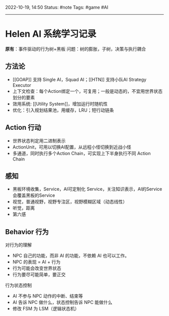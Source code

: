 2022-10-19, 14:50
Status: #note
Tags: #game #AI

---

# Helen AI 系统学习记录

**原有**：事件驱动的行为树+黑板
问题：树的膨胀，子树，决策与执行耦合

## 方法论

- [[GOAP]] 支持 Single AI，Squad AI；[[HTN]] 支持小队AI Strategy Executor 
- 上下文检查：每个Action绑定一个，可复用；一般是动态的，不宜用世界状态划分的要素
- 效用系统: [[Utility System]]，增加运行时随机性
- 优化：引入规划结果池，用缓存，LRU；短行动链条

## Action 行动

- 世界状态判定用二进制表示
- ActionUnit，可用以切换AI配置，从远程小怪切换到近战小怪
- 多通道，同时执行多个Action Chain，可实现上下半身执行不同 Action Chain

## 感知

- 黑板环境收集，Service，AI可定制化 Service，关注知识表示，AI的Service会覆盖黑板的Service
- 视觉，普通视野，视野专注区，视野模糊区域（动态线性）
- 听觉，距离
- 第六感

## Behavior 行为

对行为的理解

- NPC 自己的功能，而非 AI 的功能，不依赖 AI 也可以工作。
- NPC 的表现 = AI + 行为
- 行为可能会改变世界状态
- 行为要尽可能简单，要正交

行为状态控制

- AI 不参与 NPC 动作的中断、结束等
- AI 告诉 NPC 做什么，状态控制告诉 NPC 能做什么
- 修改 FSM 为 LSM（逻辑状态机）
